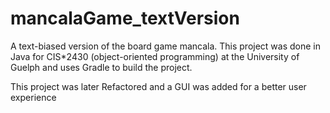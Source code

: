 # mancalaGame_textVersion
A text-biased version of the board game mancala. This project was done in Java for CIS*2430 (object-oriented programming) at the University of Guelph and uses Gradle to build the project.

This project was later Refactored and a GUI was added for a better user experience

